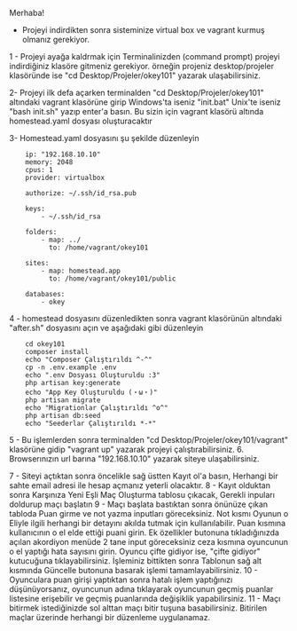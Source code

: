 Merhaba!
* Projeyi indirdikten sonra sisteminize virtual box ve vagrant kurmuş olmanız gerekiyor.

1 - Projeyi ayağa kaldrmak için Terminalinizden (command prompt) projeyi indirdiğiniz klasöre gitmeniz gerekiyor.
örneğin projeniz desktop/projeler klasöründe ise "cd Desktop/Projeler/okey101" yazarak ulaşabilirsiniz.

2- Projeyi ilk defa açarken terminalden  "cd Desktop/Projeler/okey101" altındaki vagrant klasörüne girip Windows'ta iseniz "init.bat"
Unix'te iseniz "bash init.sh" yazıp enter'a basın. Bu sizin için vagrant klasörü altında homestead.yaml dosyası oluşturacaktır

3- Homestead.yaml dosyasını şu şekilde düzenleyin

        ip: "192.168.10.10"
        memory: 2048
        cpus: 1
        provider: virtualbox

        authorize: ~/.ssh/id_rsa.pub

        keys:
            - ~/.ssh/id_rsa

        folders:
            - map: ../
              to: /home/vagrant/okey101

        sites:
            - map: homestead.app
              to: /home/vagrant/okey101/public

        databases:
            - okey

4 - homestead dosyasını düzenledikten sonra vagrant klasörünün altındaki "after.sh" dosyasını açın ve aşağıdaki gibi düzenleyin

        cd okey101
        composer install
        echo "Composer Çalıştırıldı ^-^"
        cp -n .env.example .env
        echo ".env Dosyası Oluşturuldu :3"
        php artisan key:generate
        echo "App Key Oluşturuldu (・ω・)"
        php artisan migrate
        echo "Migrationlar Çalıştırıldı ^o^"
        php artisan db:seed
        echo "Seederlar Çalıştırıldı *-*"

5 - Bu işlemlerden sonra terminalden  "cd Desktop/Projeler/okey101/vagrant" klasörüne gidip "vagrant up" yazarak projeyi çalıştırabilirsiniz.
6. Browserınızın url barına "192.168.10.10" yazarak siteye ulaşabilirsiniz.

7 - Siteyi açtıktan sonra öncelikle sağ üstten Kayıt ol'a basın, Herhangi bir sahte email adresi ile hesap açmanız yeterli olacaktır.
8 - Kayıt olduktan sonra Karşınıza Yeni Eşli Maç Oluşturma tablosu çıkacak, Gerekli inpuları doldurup maçı başlatın
9 - Maçı başlata bastıktan sonra önünüze çıkan tabloda Puan girme ve not yazma inputları göreceksiniz. Not kısmı Oyunun o Eliyle ilgili herhangi bir detayını akılda tutmak için kullanılabilir.
    Puan kısmına kullanıcının o el elde ettiği puani girin. Ek özellikler butonuna tıkladığınızda açılan akordiyon menüde 2 tane input göreceksiniz ceza kısmına oyuncunun o el yaptığı hata sayısını girin.
    Oyuncu çifte gidiyor ise, "çifte gidiyor" kutucuğuna tıklayabilirsiniz. İşleminiz bittikten sonra Tablonun sağ alt kısmında Güncelle butonuna basarak işlemi tamamlayabilirsiniz.
10 - Oyunculara puan girişi yaptıktan sonra hatalı işlem yaptığınızı düşünüyorsanız, oyuncunun adına tıklayarak oyuncunun geçmiş puanlar listesine erişebilir ve geçmiş puanlarında değişiklik yapabilirsiniz.
11 - Maçı bitirmek istediğinizde sol alttan maçı bitir tuşuna basabilirsiniz. Bitirilen maçlar üzerinde herhangi bir düzenleme uygulanamaz.